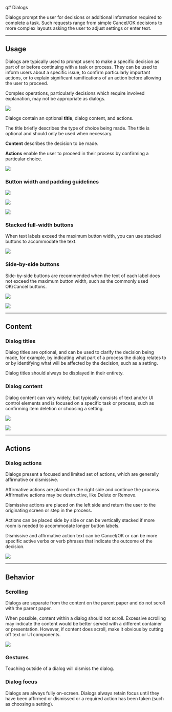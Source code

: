 q# Dialogs

Dialogs prompt the user for decisions or additional information required to complete a task. Such requests range from simple Cancel/OK decisions to more complex layouts asking the user to adjust settings or enter text.

---

## Usage

Dialogs are typically used to prompt users to make a specific decision as part of or before continuing with a task or process. They can be used to inform users about a specific issue, to confirm particularly important actions, or to explain significant ramifications of an action before allowing the user to proceed.

Complex operations, particularly decisions which require involved explanation, may not be appropriate as dialogs.

![](images/components/components-dialogs-usage-dialog_03_large_mdpi.png)

Dialogs contain an optional **title**, dialog content, and actions.

The title briefly describes the type of choice being made. The title is optional and should only be used when necessary.

**Content** describes the decision to be made.

**Actions** enable the user to proceed in their process by confirming a particular choice.

![](images/components/components-dialogs-usage-dialogs_07_large_mdpi.png)

### Button width and padding guidelines

![](images/components/components-buttons-buttonsindialogs_large_mdpi.png)

![](images/components/components-dialogs-usage-dialogs_07a_large_mdpi.png)

![](images/components/components-dialogs-usage-dialogs_07b_large_mdpi.png)

### Stacked full-width buttons

When text labels exceed the maximum button width, you can use stacked buttons to accommodate the text.

![](images/components/components-dialogs-usage-stackedfullwidthbuttonsa_large_mdpi.png)

### Side-by-side buttons

Side-by-side buttons are recommended when the text of each label does not exceed the maximum button width, such as the commonly used OK/Cancel buttons.

![](images/components/components-dialogs-usage-sidebysidebuttonsa_large_mdpi.png)

![](images/components/components-dialogs-usage-sidebysidebuttonsb_large_mdpi.png)

---

## Content

### Dialog titles

Dialog titles are optional, and can be used to clarify the decision being made, for example, by indicating what part of a process the dialog relates to or by identifying what will be affected by the decision, such as a setting.

Dialog titles should always be displayed in their entirety.

### Dialog content

Dialog content can vary widely, but typically consists of text and/or UI control elements and is focused on a specific task or process, such as confirming item deletion or choosing a setting.

![](images/components/components-dialogs-content-dialogs_03a_large_mdpi.png)

![](images/components/components-dialogs-content-dialogs_03b_large_mdpi.png)

---

## Actions

### Dialog actions

Dialogs present a focused and limited set of actions, which are generally affirmative or dismissive.

Affirmative actions are placed on the right side and continue the process. Affirmative actions may be destructive, like Delete or Remove.

Dismissive actions are placed on the left side and return the user to the originating screen or step in the process.

Actions can be placed side by side or can be vertically stacked if more room is needed to accommodate longer button labels.

Dismissive and affirmative action text can be Cancel/OK or can be more specific active verbs or verb phrases that indicate the outcome of the decision.

![](images/components/components-dialogs-actions-dialogs_11_large_mdpi.png)

---

## Behavior

### Scrolling

Dialogs are separate from the content on the parent paper and do not scroll with the parent paper.

When possible, content within a dialog should not scroll. Excessive scrolling may indicate the content would be better served with a different container or presentation. However, if content does scroll, make it obvious by cutting off text or UI components.

![](images/components/components-dialogs-behavior-dialogs_12_large_mdpi.png)

### Gestures

Touching outside of a dialog will dismiss the dialog.

### Dialog focus

Dialogs are always fully on-screen. Dialogs always retain focus until they have been affirmed or dismissed or a required action has been taken (such as choosing a setting).